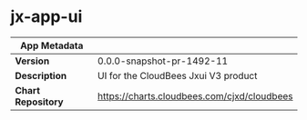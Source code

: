 # jx-app-ui

|App Metadata||
|---|---|
| **Version** | 0.0.0-snapshot-pr-1492-11 |
| **Description** | UI for the CloudBees Jxui V3 product |
| **Chart Repository** | https://charts.cloudbees.com/cjxd/cloudbees |
